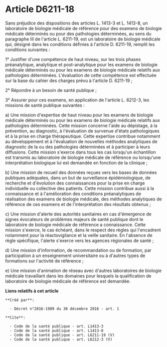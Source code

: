 # Article D6211-18

Sans préjudice des dispositions des articles L. 1413-3 et L. 1413-8, un laboratoire de biologie médicale de référence pour
des examens de biologie médicale déterminés ou pour des pathologies déterminées, au sens du paragraphe III de l'article L.
6211-19, est un laboratoire de biologie médicale qui, désigné dans les conditions définies à l'article D. 6211-19, remplit
les conditions suivantes : 

1° Justifier d'une compétence de haut niveau, sur les trois phases préanalytique, analytique et post-analytique pour les
examens de biologie médicale déterminés ou pour les examens de biologie médicale relatifs aux pathologies déterminées.
L'évaluation de cette compétence est effectuée sur la base du cahier des charges prévu à l'article D. 6211-19 ; 

2° Répondre à un besoin de santé publique ; 

3° Assurer pour ces examens, en application de l'article L. 6212-3, les missions de santé publique suivantes : 

a) Une mission d'expertise de haut niveau pour les examens de biologie médicale déterminés ou pour les examens de biologie
médicale relatifs aux pathologies déterminées. Cette mission concerne l'aide au dépistage, à la prévention, au diagnostic, à
l'évaluation de survenue d'états pathologiques et à la prise en charge thérapeutique. Cette expertise contribue notamment au
développement et à l'évaluation de nouvelles méthodes analytiques de diagnostic de la ou des pathologies déterminées et à
participer à leurs diffusions. Cette mission s'exerce dans tous les cas lorsqu'un échantillon est transmis au laboratoire de
biologie médicale de référence ou lorsqu'une interprétation biologique lui est demandée en fonction de la clinique ; 

b) Une mission de recueil des données reçues vers les bases de données publiques adéquates, dans un but de surveillance
épidémiologique, de recherche et d'évolution des connaissances pour la prise en charge individuelle ou collective des
patients. Cette mission contribue aussi à la connaissance et à l'amélioration des conditions préanalytiques de réalisation
des examens de biologie médicale, des méthodes analytiques de référence de ces examens et de l'interprétation des résultats
obtenus ; 

c) Une mission d'alerte des autorités sanitaires en cas d'émergence de signes évocateurs de problèmes majeurs de santé
publique dont le laboratoire de biologie médicale de référence a connaissance. Cette mission s'exerce, le cas échéant, dans
le respect des règles qui l'encadrent notamment pour la réactovigilance et la veille sanitaire. En l'absence de règle
spécifique, l'alerte s'exerce vers les agences régionales de santé ; 

d) Une mission d'information, de recommandation ou de formation, par participation à un enseignement universitaire ou à
d'autres types de formations sur l'activité de référence ; 

e) Une mission d'animation de réseau avec d'autres laboratoires de biologie médicale travaillant dans les domaines pour
lesquels la qualification de laboratoire de biologie médicale de référence est demandée.

**Liens relatifs à cet article**

	**Créé par**:

	  - Décret n°2016-1989 du 30 décembre 2016 - art. 1

	**Cite**:

	  - Code de la santé publique - art. L1413-3
	  - Code de la santé publique - art. L1413-8
	  - Code de la santé publique - art. L6211-19 (V)
	  - Code de la santé publique - art. L6212-3 (V)
